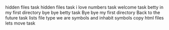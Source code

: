 hidden files task
hidden files task
i love numbers task
welcome task
betty in my first directory
bye bye betty task
Bye bye my first directory
Back to the future task
lists
file type
we are symbols and inhabit symbols
copy html files
lets move task
